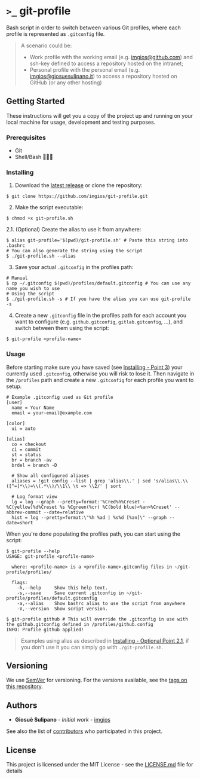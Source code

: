 # `>_` git-profile

Bash script in order to switch between various Git profiles, where each profile is represented as `.gitconfig` file.

> A scenario could be:
> - Work profile with the working email (e.g. imgios@github.com) and ssh-key defined to access a repository hosted on the intranet;
> - Personal profile with the personal email (e.g. imgios@giosuesulipano.it) to access a repository hosted on GitHub (or any other hosting)

## Getting Started

These instructions will get you a copy of the project up and running on your local machine for usage, development and testing purposes.

### Prerequisites

- Git
- Shell/Bash 🤷🏻‍♂️

### Installing

1. Download the [latest release](https://github.com/imgios/git-profile/releases) or clone the repository:
```shell
$ git clone https://github.com/imgios/git-profile.git
```
2. Make the script executable:
```shell
$ chmod +x git-profile.sh
```
2.1. (Optional) Create the alias to use it from anywhere:
```shell
$ alias git-profile='$(pwd)/git-profile.sh' # Paste this string into .bashrc
# You can also generate the string using the script
$ ./git-profile.sh --alias
```
3. Save your actual `.gitconfig` in the profiles path:
```shell
# Manual
$ cp ~/.gitconfig $(pwd)/profiles/default.gitconfig # You can use any name you wish to use
# Using the script
$ ./git-profile.sh -s # If you have the alias you can use git-profile -s
```
4. Create a new `.gitconfig` file in the profiles path for each account you want to configure (e.g. `github.gitconfig`, `gitlab.gitconfig`, ...), and switch between them using the script:
```shell
$ git-profile <profile-name>
```

### Usage

Before starting make sure you have saved (see [Installing - Point 3](#installing)) your currently used `.gitconfig`, otherwise you will risk to lose it. Then navigate in the `/profiles` path and create a new `.gitconfig` for each profile you want to setup.

```GitConfig
# Example .gitconfig used as Git profile
[user]
  name = Your Name
  email = your-email@example.com

[color]
  ui = auto

[alias]
  co = checkout
  ci = commit
  st = status
  br = branch -av
  brdel = branch -D

  # Show all configured aliases
  aliases = !git config --list | grep 'alias\\.' | sed 's/alias\\.\\([^=]*\\)=\\(.*\\)/\\1\\ \t => \\2/' | sort

  # Log format view
  lg = log --graph --pretty=format:'%Cred%h%Creset -%C(yellow)%d%Creset %s %Cgreen(%cr) %C(bold blue)<%an>%Creset' --abbrev-commit --date=relative
  hist = log --pretty=format:\"%h %ad | %s%d [%an]\" --graph --date=short
```

When you're done populating the profiles path, you can start using the script:

```shell
$ git-profile --help
USAGE: git-profile <profile-name>
  
  where: <profile-name> is a <profile-name>.gitconfig files in ~/git-profile/profiles/
  
  flags:
    -h,--help     Show this help text.
    -s,--save     Save current .gitconfig in ~/git-profile/profiles/default.gitconfig
    -a,--alias    Show bashrc alias to use the script from anywhere
    -V,--version  Show script version.
    
$ git-profile github # This will override the .gitconfig in use with the github.gitconfig defined in /profiles/github.config
INFO: Profile github applied!
```

> Examples using alias as described in [Installing - Optional Point 2.1](#installing), if you don't use it you can simply go with `./git-profile.sh`.

<!-- ## Contributing

Please read [CONTRIBUTING.md](https://gist.github.com/PurpleBooth/b24679402957c63ec426) for details on our code of conduct, and the process for submitting pull requests to us. -->

## Versioning

We use [SemVer](http://semver.org/) for versioning. For the versions available, see the [tags on this repository](https://github.com/your/project/tags). 

## Authors

* **Giosuè Sulipano** - *Initial work* - [imgios](https://github.com/imgios)

See also the list of [contributors](https://github.com/imgios/git-profile/contributors) who participated in this project.

## License

This project is licensed under the MIT License - see the [LICENSE.md](LICENSE.md) file for details
